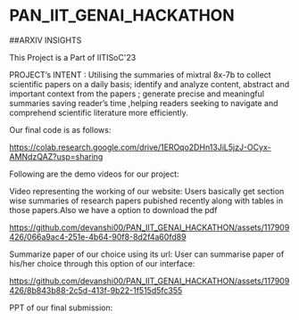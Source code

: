 # PAN_IIT_GENAI_HACKATHON
##ARXIV INSIGHTS

This Project is a Part of IITISoC'23

PROJECT’s INTENT : 
Utilising the summaries of mixtral 8x-7b  to collect scientific papers on a daily basis;
identify and analyze content, abstract and important context from the papers ;
generate precise and meaningful summaries saving reader’s time ,helping readers
seeking to navigate and comprehend scientific literature more efficiently.


Our final code is as follows:

https://colab.research.google.com/drive/1EROqo2DHn13JiL5jzJ-OCyx-AMNdzQAZ?usp=sharing

Following are the demo videos for our project:

Video representing the working of our website:
Users basically get section wise summaries of research papers pubished recently along with tables in those papers.Also we have a option to download the pdf

https://github.com/devanshi00/PAN_IIT_GENAI_HACKATHON/assets/117909426/066a9ac4-251e-4b64-90f8-8d2f4a60fd89

Summarize paper of our choice using its url:
User can summarise paper of his/her choice through this option of our interface:

https://github.com/devanshi00/PAN_IIT_GENAI_HACKATHON/assets/117909426/8b843b88-2c5d-413f-9b22-1f515d5fc355

PPT of our final submission:


